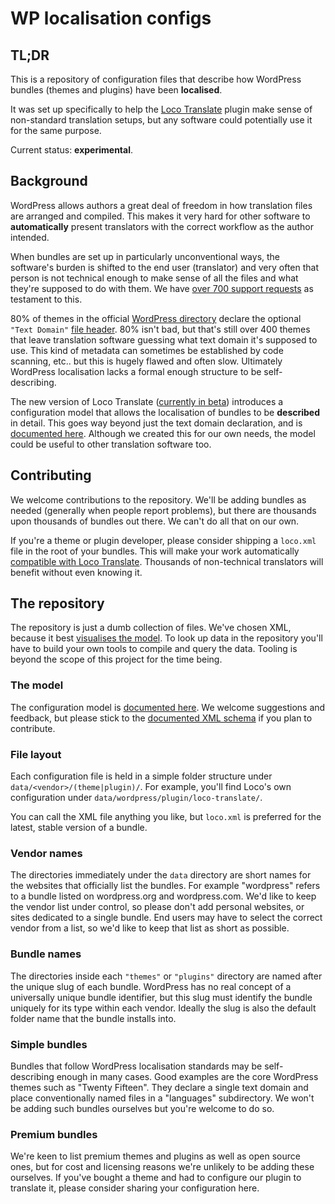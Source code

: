 # WP localisation configs

## TL;DR

This is a repository of configuration files that describe how WordPress bundles (themes and plugins) have been **localised**.

It was set up specifically to help the [Loco Translate](https://localise.biz/help/wordpress/translate-plugin) plugin make sense of non-standard translation setups, but any software could potentially use it for the same purpose.

Current status: **experimental**.


## Background

WordPress allows authors a great deal of freedom in how translation files are arranged and compiled. This makes it very hard for other software to **automatically** present translators with the correct workflow as the author intended.

When bundles are set up in particularly unconventional ways, the software's burden is shifted to the end user (translator) and very often that person is not technical enough to make sense of all the files and what they're supposed to do with them. We have [over 700 support requests](https://wordpress.org/support/plugin/loco-translate) as testament to this.

80% of themes in the official [WordPress directory](https://wordpress.org/themes/) declare the optional `"Text Domain"` [file header](https://codex.wordpress.org/File_Header). 80% isn't bad, but that's still over 400 themes that leave translation software guessing what text domain it's supposed to use. This kind of metadata can sometimes be established by code scanning, etc.. but this is hugely flawed and often slow. Ultimately WordPress localisation lacks a formal enough structure to be self-describing.

The new version of Loco Translate ([currently in beta](https://localise.biz/help/wordpress/translate-plugin/developers)) introduces a configuration model that allows the localisation of bundles to be **described** in detail. This goes way beyond just the text domain declaration, and is [documented here](https://localise.biz/help/wordpress/translate-plugin/manual/bundle-config). Although we created this for our own needs, the model could be useful to other translation software too.



## Contributing

We welcome contributions to the repository. We'll be adding bundles as needed (generally when people report problems), but there are thousands upon thousands of bundles out there. We can't do all that on our own.

If you're a theme or plugin developer, please consider shipping a `loco.xml` file in the root of your bundles. This will make your work automatically [compatible with Loco Translate](https://localise.biz/help/wordpress/translate-plugin/authors). Thousands of non-technical translators will benefit without even knowing it.



## The repository

The repository is just a dumb collection of files. We've chosen XML, because it best [visualises the model](https://localise.biz/help/wordpress/translate-plugin/manual/bundle-config/schema). To look up data in the repository you'll have to build your own tools to compile and query the data. Tooling is beyond the scope of this project for the time being.

### The model

The configuration model is [documented here](https://localise.biz/help/wordpress/translate-plugin/manual/bundle-config/). We welcome suggestions and feedback, but please stick to the [documented XML schema](https://localise.biz/help/wordpress/translate-plugin/manual/bundle-config/schema) if you plan to contribute.

### File layout

Each configuration file is held in a simple folder structure under `data/<vendor>/(theme|plugin)/`. For example, you'll find Loco's own configuration under `data/wordpress/plugin/loco-translate/`.

You can call the XML file anything you like, but `loco.xml` is preferred for the latest, stable version of a bundle.

### Vendor names

The directories immediately under the `data` directory are short names for the websites that officially list the bundles. For example "wordpress" refers to a bundle listed on wordpress.org and wordpress.com. We'd like to keep the vendor list under control, so please don't add personal websites, or sites dedicated to a single bundle. End users may have to select the correct vendor from a list, so we'd like to keep that list as short as possible.

### Bundle names

The directories inside each `"themes"` or `"plugins"` directory are named after the unique slug of each bundle. WordPress has no real concept of a universally unique bundle identifier, but this slug must identify the bundle uniquely for its type within each vendor. Ideally the slug is also the default folder name that the bundle installs into.


### Simple bundles

Bundles that follow WordPress localisation standards may be self-describing enough in many cases. Good examples are the core WordPress themes such as "Twenty Fifteen". 
They declare a single text domain and place conventionally named files in a "languages" subdirectory. We won't be adding such bundles ourselves but you're welcome to do so.

### Premium bundles

We're keen to list premium themes and plugins as well as open source ones, but for cost and licensing reasons we're unlikely to be adding these ourselves. If you've bought a theme and had to configure our plugin to translate it, please consider sharing your configuration here.

